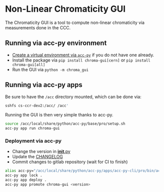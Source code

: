 # Non-Linear Chromaticity GUI

The Chromaticity GUI is a tool to compute non-linear chromaticity via measurements done in the CCC.


## Running via acc-py environment

* [Create a virtual environment via `acc-py`](https://pylhc.github.io/packages/development/howto_venv.html) if you do not have one already.
* Install the package via `pip install chroma-gui[cern]` or `pip install chroma-gui[all]`
* Run the GUI via `python -m chroma_gui`

## Running via acc-py apps

Be sure to have the `/acc` directory mounted, which can be done via:

```bash
sshfs cs-ccr-dev2:/acc/ /acc'
```

Running the GUI is then very simple thanks to acc-py.

```bash
source /acc/local/share/python/acc-py/base/pro/setup.sh
acc-py app run chroma-gui
```

### Deployment via acc-py

* Change the version in [__init__.py](./chroma_gui/__init__.py)
* Update the [CHANGELOG](./CHANGELOG.md)
* Commit changes to gitlab repository (wait for CI to finish)

```bash
alias acc-py="/acc/local/share/python/acc-py/apps/acc-py-cli/pro/bin/acc-py"
acc-py app lock .
acc-py app deploy .
acc-py app promote chroma-gui <version>
```
